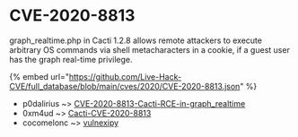 # CVE-2020-8813

graph_realtime.php in Cacti 1.2.8 allows remote attackers to execute arbitrary OS commands via shell metacharacters in a cookie, if a guest user has the graph real-time privilege.

{% embed url="https://github.com/Live-Hack-CVE/full_database/blob/main/cves/2020/CVE-2020-8813.json" %}


* p0dalirius ~> [CVE-2020-8813-Cacti-RCE-in-graph_realtime](https://www.alice-snow.ru/2020/database/cve-2020-8813/cve-2020-8813-cacti-rce-in-graph_realtime-p0dalirius)
* 0xm4ud ~> [Cacti-CVE-2020-8813](https://www.alice-snow.ru/2020/database/cve-2020-8813/cacti-cve-2020-8813-0xm4ud)
* cocomelonc ~> [vulnexipy](https://www.alice-snow.ru/2020/database/cve-2020-8813/vulnexipy-cocomelonc)